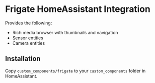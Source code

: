 # Frigate HomeAssistant Integration

Provides the following:
- Rich media browser with thumbnails and navigation
- Sensor entities
- Camera entities

## Installation
Copy `custom_components/frigate` to your `custom_components` folder in HomeAssistant.